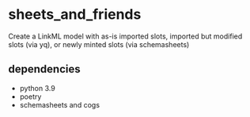 # sheets_and_friends
Create a LinkML model with as-is imported slots, imported but modified slots (via yq), or newly minted slots (via schemasheets)

## dependencies
- python 3.9
- poetry
- schemasheets and cogs

